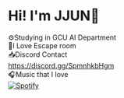 # Hi! I'm JJUN🦖
⚙️Studying in GCU AI Department <br/>
🔐I Love Escape room <br/>
📥Discord Contact <br/>
  https://discord.gg/SpmnhkbHgm <br/>
🎧Music that I love <br/>
  [![Spotify](https://spotify-github-readme.vercel.app/api/spotify)](https://open.spotify.com/collection/tracks)
